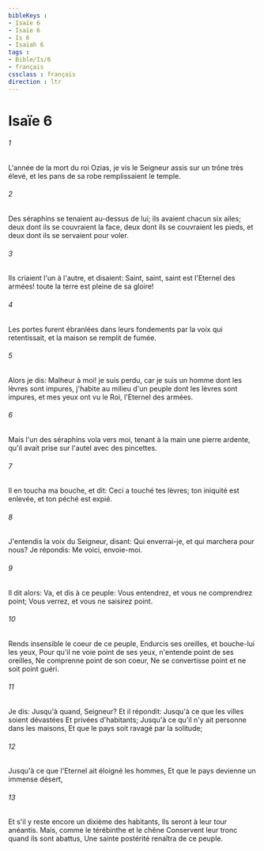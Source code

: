 ```yaml
---
bibleKeys : 
- Isaïe 6
- Isaïe 6
- Is 6
- Isaiah 6
tags : 
- Bible/Is/6
- français
cssclass : français
direction : ltr
---
```


# Isaïe 6

###### 1
L'année de la mort du roi Ozias, je vis le Seigneur assis sur un trône très élevé, et les pans de sa robe remplissaient le temple.
###### 2
Des séraphins se tenaient au-dessus de lui; ils avaient chacun six ailes; deux dont ils se couvraient la face, deux dont ils se couvraient les pieds, et deux dont ils se servaient pour voler.
###### 3
Ils criaient l'un à l'autre, et disaient: Saint, saint, saint est l'Eternel des armées! toute la terre est pleine de sa gloire!
###### 4
Les portes furent ébranlées dans leurs fondements par la voix qui retentissait, et la maison se remplit de fumée.
###### 5
Alors je dis: Malheur à moi! je suis perdu, car je suis un homme dont les lèvres sont impures, j'habite au milieu d'un peuple dont les lèvres sont impures, et mes yeux ont vu le Roi, l'Eternel des armées.
###### 6
Mais l'un des séraphins vola vers moi, tenant à la main une pierre ardente, qu'il avait prise sur l'autel avec des pincettes.
###### 7
Il en toucha ma bouche, et dit: Ceci a touché tes lèvres; ton iniquité est enlevée, et ton péché est expié.
###### 8
J'entendis la voix du Seigneur, disant: Qui enverrai-je, et qui marchera pour nous? Je répondis: Me voici, envoie-moi.
###### 9
Il dit alors: Va, et dis à ce peuple: Vous entendrez, et vous ne comprendrez point; Vous verrez, et vous ne saisirez point.
###### 10
Rends insensible le coeur de ce peuple, Endurcis ses oreilles, et bouche-lui les yeux, Pour qu'il ne voie point de ses yeux, n'entende point de ses oreilles, Ne comprenne point de son coeur, Ne se convertisse point et ne soit point guéri.
###### 11
Je dis: Jusqu'à quand, Seigneur? Et il répondit: Jusqu'à ce que les villes soient dévastées Et privées d'habitants; Jusqu'à ce qu'il n'y ait personne dans les maisons, Et que le pays soit ravagé par la solitude;
###### 12
Jusqu'à ce que l'Eternel ait éloigné les hommes, Et que le pays devienne un immense désert,
###### 13
Et s'il y reste encore un dixième des habitants, Ils seront à leur tour anéantis. Mais, comme le térébinthe et le chêne Conservent leur tronc quand ils sont abattus, Une sainte postérité renaîtra de ce peuple.
